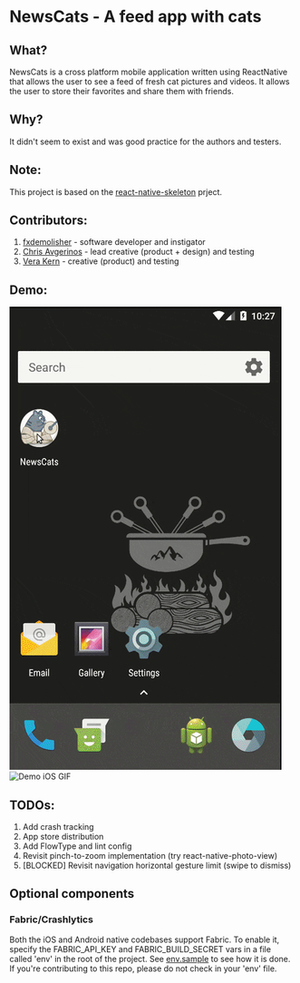 # NewsCats - A feed app with cats

## What?

NewsCats is a cross platform mobile application written using ReactNative that allows the user to see a feed of fresh cat pictures and videos. It allows the user to store their favorites and share them with friends.

## Why?

It didn't seem to exist and was good practice for the authors and testers.

## Note:

This project is based on the [react-native-skeleton](https://github.com/fxdemolisher/react-native-skeleton) prject.

## Contributors:

1. [fxdemolisher](https://github.com/fxdemolisher) - software developer and instigator
1. [Chris Avgerinos](https://github.com/chrisavgerinos) - lead creative (product + design) and testing
1. [Vera Kern](https://github.com/verakern) - creative (product) and testing

## Demo:

![Demo Android GIF](https://github.com/fxdemolisher/newscats/blob/master/docs/demo-android.gif) ![Demo iOS GIF](https://github.com/fxdemolisher/newscats/blob/master/docs/demo-ios.gif)

## TODOs:

1. Add crash tracking
1. App store distribution
1. Add FlowType and lint config
1. Revisit pinch-to-zoom implementation (try react-native-photo-view)
1. [BLOCKED] Revisit navigation horizontal gesture limit (swipe to dismiss)

## Optional components

### Fabric/Crashlytics

Both the iOS and Android native codebases support Fabric. To enable it, specify the FABRIC_API_KEY and FABRIC_BUILD_SECRET vars in a file called 'env' in the root of the project. See [env.sample](https://github.com/fxdemolisher/newscats/blob/master/env.sample) to see how it is done. If you're contributing to this repo, please do not check in your 'env' file.